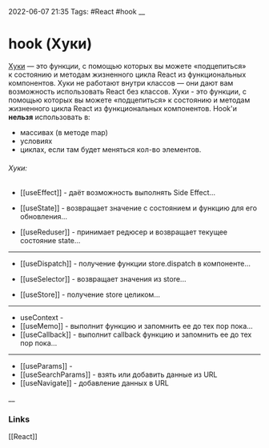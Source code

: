 2022-06-07 21:35
Tags: #React #hook
__
# hook (Хуки)

[Хуки](https://ru.reactjs.org/docs/hooks-intro.html#gatsby-focus-wrapper "Документация по хукам") — это функции, с помощью которых вы можете «подцепиться» к состоянию и методам жизненного цикла React из функциональных компонентов.
Хуки не работают внутри классов — они дают вам возможность использовать React без классов.
Хуки - это функции, с помощью которых вы можете «подцепиться» к состоянию и методам жизненного цикла React из функциональных компонентов.
Hook'и **нельзя** использовать в:
-   массивах (в методе map)
-   условиях
-   циклах, если там будет меняться кол-во элементов.

###### Хуки:
- [[useEffect]] - даёт возможность выполнять Side Effect...

- [[useState]] - возвращает значение с состоянием и функцию для его обновления...

- [[useReduser]] - принимает редюсер и возвращает текущее состояние state...
---
- [[useDispatch]] - получение функции store.dispatch в компоненте...

- [[useSelector]] - возвращает значения из store...

- [[useStore]] - получение store целиком...
---
- useContext - 
- [[useMemo]] - выполнит функцию и запомнить ее до тех пор пока...
- [[useCallback]] - выполнит callback функцию и запомнить ее до тех пор пока...

---

- [[useParams]] - 
- [[useSearchParams]] - взять или добавить данные из URL
- [[useNavigate]] - добавление данных в URL

__
### Links
[[React]]